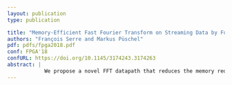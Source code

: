 ```yaml
---
layout: publication
type: publication

title: "Memory-Efficient Fast Fourier Transform on Streaming Data by Fusing Permutations"
authors: "François Serre and Markus Püschel"
pdf: pdfs/fpga2018.pdf
conf: FPGA'18
confURL: https://doi.org/10.1145/3174243.3174263
abstract: |
            We propose a novel FFT datapath that reduces the memory requirement compared to state-of-the-art RAM-based implementations by up to a factor of two. The novelty is in a technique to fuse the datapaths for the required perfect shuffle and bit reversal and is applicable to an entire design space of FFT implementations with varying degrees of reuse and number of input ports. We implemented a tool to generate this FFT design space for a given input size and to benchmark against prior work. The results show a reduction of half the RAM banks and/or half the logic complexity used for the permutations. The technique for fusing permutations is more generally applicable beyond the FFT.
---
```

